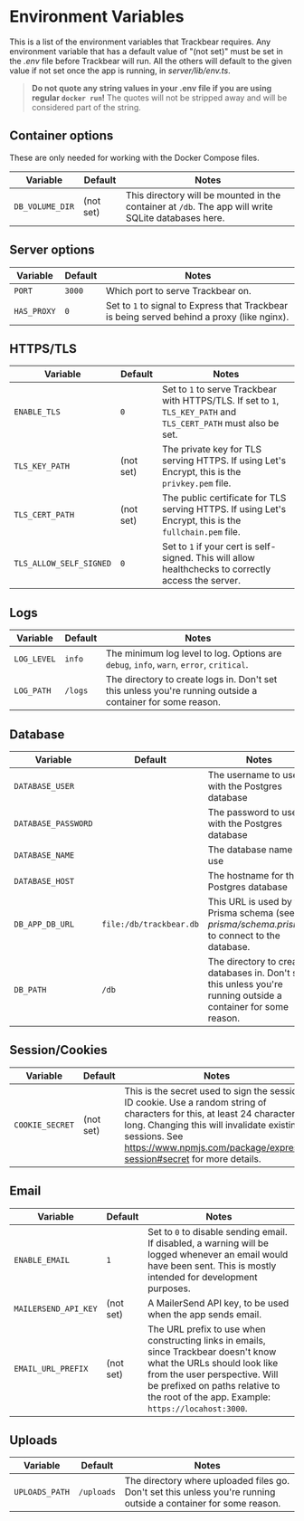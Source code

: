 # Environment Variables

This is a list of the environment variables that Trackbear requires. Any environment variable that has a default value of "(not set)" must be set in the *.env* file before Trackbear will run. All the others will default to the given value if not set once the app is running, in _server/lib/env.ts_.

> **Do not quote any string values in your .env file if you are using regular `docker run`!** The quotes will not be stripped away and will be considered part of the string.

## Container options

These are only needed for working with the Docker Compose files.

| Variable | Default | Notes |
| --- | --- | --- |
| `DB_VOLUME_DIR` | (not set) | This directory will be mounted in the container at `/db`. The app will write SQLite databases here. |

## Server options

| Variable | Default | Notes |
| --- | --- | --- |
| `PORT` | `3000` | Which port to serve Trackbear on. |
| `HAS_PROXY` | `0` | Set to `1` to signal to Express that Trackbear is being served behind a proxy (like nginx). |

## HTTPS/TLS

| Variable | Default | Notes |
| --- | --- | --- |
| `ENABLE_TLS` | `0` | Set to `1` to serve Trackbear with HTTPS/TLS. If set to `1`, `TLS_KEY_PATH` and `TLS_CERT_PATH` must also be set. |
| `TLS_KEY_PATH` | (not set) | The private key for TLS serving HTTPS. If using Let's Encrypt, this is the `privkey.pem` file. |
| `TLS_CERT_PATH` | (not set) | The public certificate for TLS serving HTTPS. If using Let's Encrypt, this is the `fullchain.pem` file. |
| `TLS_ALLOW_SELF_SIGNED` | `0` | Set to `1` if your cert is self-signed. This will allow healthchecks to correctly access the server. |

## Logs

| Variable | Default | Notes |
| --- | --- | --- |
| `LOG_LEVEL` | `info` | The minimum log level to log. Options are `debug`, `info`, `warn`, `error`, `critical`. |
| `LOG_PATH` | `/logs` | The directory to create logs in. Don't set this unless you're running outside a container for some reason. |

## Database

| Variable | Default | Notes |
| --- | --- | --- |
| `DATABASE_USER` |  | The username to use with the Postgres database |
| `DATABASE_PASSWORD` |  | The password to use with the Postgres database |
| `DATABASE_NAME` |  | The database name to use |
| `DATABASE_HOST` |  | The hostname for the Postgres database |
| `DB_APP_DB_URL` | `file:/db/trackbear.db` | This URL is used by the Prisma schema (see *prisma/schema.prisma*) to connect to the database. |
| `DB_PATH` | `/db` | The directory to create databases in. Don't set this unless you're running outside a container for some reason. |

## Session/Cookies

| Variable | Default | Notes |
| --- | --- | --- |
`COOKIE_SECRET` | (not set) | This is the secret used to sign the session ID cookie. Use a random string of characters for this, at least 24 characters long. Changing this will invalidate existing sessions. See https://www.npmjs.com/package/express-session#secret for more details.

## Email

| Variable | Default | Notes |
| --- | --- | --- |
| `ENABLE_EMAIL` | `1` | Set to `0` to disable sending email. If disabled, a warning will be logged whenever an email would have been sent. This is mostly intended for development purposes. |
| `MAILERSEND_API_KEY` | (not set) |  A MailerSend API key, to be used when the app sends email. |
| `EMAIL_URL_PREFIX` | (not set) | The URL prefix to use when constructing links in emails, since Trackbear doesn't know what the URLs should look like from the user perspective. Will be prefixed on paths relative to the root of the app. Example: `https://locahost:3000`. |

## Uploads

| Variable | Default | Notes |
| --- | --- | --- |
| `UPLOADS_PATH` | `/uploads` | The directory where uploaded files go. Don't set this unless you're running outside a container for some reason. |

